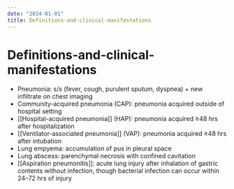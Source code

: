 ```yaml
---
date: "2024-01-01"
title: Definitions-and-clinical-manifestations
---
```


# Definitions-and-clinical-manifestations

* Pneumonia: s/s (fever, cough, purulent sputum, dyspnea) + new infiltrate on chest imaging
* Community-acquired pneumonia (CAP): pneumonia acquired outside of hospital setting
* [[Hospital-acquired pneumonia]] (HAP): pneumonia acquired ≥48 hrs after hospitalization
* [[Ventilator-associated pneumonia]] (VAP): pneumonia acquired ≥48 hrs after intubation
* Lung empyema: accumulation of pus in pleural space
* Lung abscess: parenchymal necrosis with confined cavitation
* [[Aspiration pneumonitis]]: acute lung injury after inhalation of gastric contents without infection, though bacterial infection can occur within 24–72 hrs of injury
